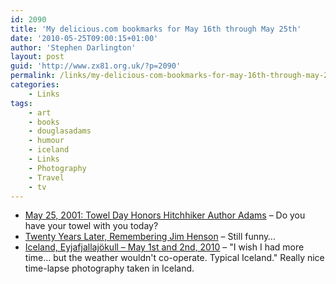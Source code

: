 ```yaml
---
id: 2090
title: 'My delicious.com bookmarks for May 16th through May 25th'
date: '2010-05-25T09:00:15+01:00'
author: 'Stephen Darlington'
layout: post
guid: 'http://www.zx81.org.uk/?p=2090'
permalink: /links/my-delicious-com-bookmarks-for-may-16th-through-may-25th.html
categories:
    - Links
tags:
    - art
    - books
    - douglasadams
    - humour
    - iceland
    - Links
    - Photography
    - Travel
    - tv
---
```


- [May 25, 2001: Towel Day Honors Hitchhiker Author Adams](http://www.wired.com/thisdayintech/2010/05/0525first-towel-day/?utm_source=feedburner&utm_medium=feed&utm_campaign=Feed%3A+wired%2Findex+%28Wired%3A+Index+3+%28Top+Stories+2%29%29&utm_content=Google+Reader) – Do you have your towel with you today?
- [Twenty Years Later, Remembering Jim Henson](http://www.wired.com/geekdad/2010/05/twenty-years-later-remembering-jim-henson/all/1) – Still funny…
- [Iceland, Eyjafjallajökull – May 1st and 2nd, 2010](http://vimeo.com/11673745) – "I wish I had more time… but the weather wouldn't co-operate. Typical Iceland." Really nice time-lapse photography taken in Iceland.